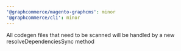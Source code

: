 ```yaml
---
'@graphcommerce/magento-graphcms': minor
'@graphcommerce/cli': minor
---
```


All codegen files that need to be scanned will be handled by a new resolveDependenciesSync method
